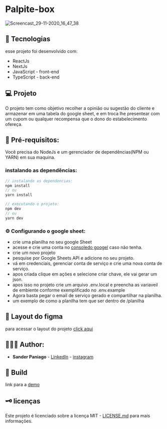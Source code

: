 # Palpite-box

![Screencast_29-11-2020_16_47_38](https://user-images.githubusercontent.com/52095222/100553774-255f7d00-3266-11eb-9b7f-927c836999c9.gif)

## 🔬 Tecnologias

esse projeto foi desenvolvido com:

- ReactJs
- NextJs
- JavaScript - front-end
- TypeScript - back-end

## 💻 Projeto

O projeto tem como objetivo recolher a opinião ou sugestão do cliente e armazenar em uma tabela do google sheet, e em troca lhe presentear com um cupom ou qualquer recompensa que o dono do estabelecimento ofereça.

## 📝 Pré-requisitos:

Você precisa do NodeJs e um gerenciador de dependências(NPM ou YARN) em sua maquina.

### instalando as dependências:

```jsx
// instalando as dependencias:
npm install
// ou 
yarn install

// executando o projeto:
npm dev
// ou
yarn dev 
```

### ⚙️ Configurando o google sheet:

- crie uma planilha no seu google Sheet
- acesse e crie uma conta no [consoledo googel](console.cloud.google.com) caso não tenha.
- crie um novo projeto
- pesquise por Google Sheets API e adicione no seu projeto.
- vá em credenciais, gerenciar conta de serviço e crie uma nova conta de serviço.
- apos criada clique em ações e selecione criar chave, ele vai gerar um json.
- apos isso no projeto crie um arquivo .env.local e preencha as variaveil de embiente conforme exemplificado no .env.example
- Agora basta pegar o email de serviço gerado e compartilhar na planilha.
- um exemplo de como a planilha tem que ser dentro de /planilha

## 📏 Layout do figma
para acessar o layout do projeto [click aqui](https://www.figma.com/file/ElMdOG9WlXRX7blf0ltM9S/palpite-box?node-id=0%3A1)

## 👨🏻‍💻 Author:

- **Sander Paniago** - [LinkedIn](https://www.linkedin.com/in/sander-paniago/) - [instagram](https://www.instagram.com/sander_paniago/)

## 🚀 Build

link para a [demo](https://palpitebox.sanderpaniago.vercel.app/)

## 🗝 licenças

Este projeto é licenciado sobre a licença MIT - [LICENSE.md](LICENSE.md) para mais informações.
